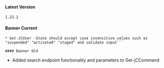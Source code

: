 #### Latest Version

```
1.23.2
```

#### Banner Current

```
* Get-JCUser -State should accept case insensitive values such as "suspended" "activated" "staged" and validate input```

#### Banner Old

```
* Added search endpoint functionality and parameters to Get-jCCommand
```
